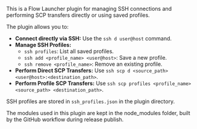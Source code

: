 This is a Flow Launcher plugin for managing SSH connections and performing SCP transfers directly or using saved profiles.

The plugin allows you to:

- **Connect directly via SSH:** Use the `ssh d user@host` command.
- **Manage SSH Profiles:**
  - `ssh profiles`: List all saved profiles.
  - `ssh add <profile_name> <user@host>`: Save a new profile.
  - `ssh remove <profile_name>`: Remove an existing profile.
- **Perform Direct SCP Transfers:** Use `ssh scp d <source_path> <user@host>:<destination_path>`.
- **Perform Profile SCP Transfers:** Use `ssh scp profiles <profile_name> <source_path> <destination_path>`.

SSH profiles are stored in `ssh_profiles.json` in the plugin directory.

The modules used in this plugin are kept in the node_modules folder, built by the GitHub workflow during release publish.
